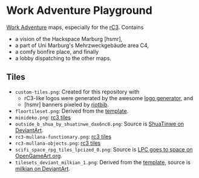 # Work Adventure Playground

[Work Adventure][workadventure] maps, especially for the [rC3][rc3-howto]. Contains

- a vision of the Hackspace Marburg \[hsmr\],
- a part of Uni Marburg's Mehrzweckgebäude area C4,
- a comfy bonfire place, and finally
- a lobby dispatching to the other maps.


## Tiles

- `custom-tiles.png`: Created for this repository with
    - rC3-like logos were generated by the awesome [logo generator][logogenerator], and
    - \[hsmr\] banners pixeled by [riotbib](https://github.com/riotbib).
- `floortileset.png`: Derived from the [template][workadventure-template].
- `minideko.png`: [rc3 tiles][rc3-tiles]
- `outside_b_shua_by_shuatinwe_dax6nc8.png`: Source is [ShuaTinwe on DeviantArt](https://www.deviantart.com/shuatinwe/art/Outside-B-Shua-660399272).
- `rc3-mullana-functionary.png`: [rc3 tiles][rc3-tiles]
- `rc3-mullana-objects.png`: [rc3 tiles][rc3-tiles]
- `scifi_space_rpg_tiles_lpcized_0.png`: Source is [LPC goes to space on OpenGameArt.org](https://opengameart.org/content/lpc-goes-to-space).
- `tilesets_deviant_milkian_1.png`: Derived from the [template][workadventure-template], source is [milkian on DeviantArt](https://www.deviantart.com/milkian/art/Tilesets-FSM-RM2K3-para-VX-Ace-Set-Escritorio-651542743).


[logogenerator]: https://logogenerator.rc3.world/
[rc3-howto]: https://howto.rc3.world/maps.html
[rc3-tiles]: https://tiles.rc3.world/
[workadventure-template]: https://github.com/thecodingmachine/workadventure-map-starter-kit
[workadventure]: https://workadventu.re/
